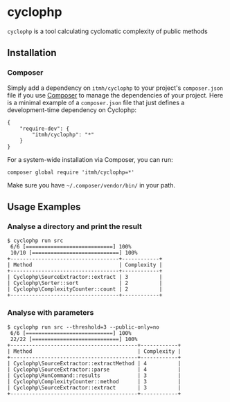 # cyclophp

`cyclophp` is a tool calculating cyclomatic complexity of public methods

## Installation

### Composer

Simply add a dependency on `itmh/cyclophp` to your project's `composer.json` file if you use [Composer](http://getcomposer.org/) to manage the dependencies of your project. 
Here is a minimal example of a `composer.json` file that just defines a development-time dependency on Cyclophp:

    {
        "require-dev": {
            "itmh/cyclophp": "*"
        }
    }

For a system-wide installation via Composer, you can run:

    composer global require 'itmh/cyclophp=*'

Make sure you have `~/.composer/vendor/bin/` in your path.

## Usage Examples

### Analyse a directory and print the result

    $ cyclophp run src
     6/6 [============================] 100%
     10/10 [============================] 100%
    +-----------------------------------+------------+
    | Method                            | Complexity |
    +-----------------------------------+------------+
    | Cyclophp\SourceExtractor::extract | 3          |
    | Cyclophp\Sorter::sort             | 2          |
    | Cyclophp\ComplexityCounter::count | 2          |
    +-----------------------------------+------------+

### Analyse with parameters

    $ cyclophp run src --threshold=3 --public-only=no
     6/6 [============================] 100%
     22/22 [============================] 100%
    +-----------------------------------------+------------+
    | Method                                  | Complexity |
    +-----------------------------------------+------------+
    | Cyclophp\SourceExtractor::extractMethod | 4          |
    | Cyclophp\SourceExtractor::parse         | 4          |
    | Cyclophp\RunCommand::results            | 3          |
    | Cyclophp\ComplexityCounter::method      | 3          |
    | Cyclophp\SourceExtractor::extract       | 3          |
    +-----------------------------------------+------------+
